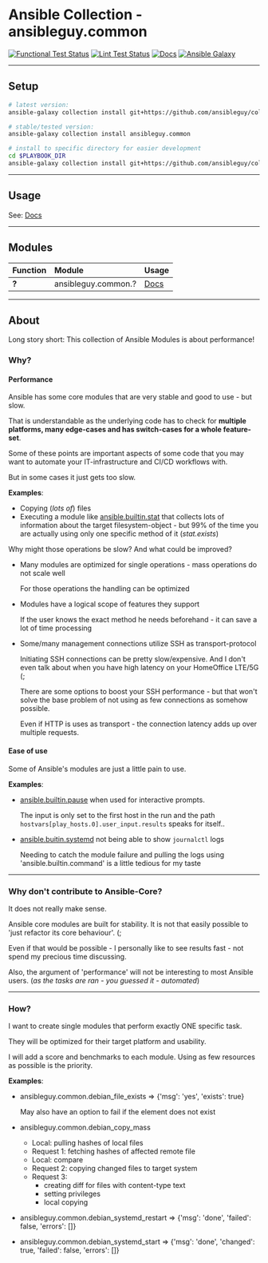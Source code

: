 # Ansible Collection - ansibleguy.common

[![Functional Test Status](https://badges.ansibleguy.net/common.collection.test.svg)](https://github.com/ansibleguy/collection_common/blob/latest/scripts/test.sh)
[![Lint Test Status](https://badges.ansibleguy.net/common.collection.lint.svg)](https://github.com/ansibleguy/collection_common/blob/latest/scripts/lint.sh)
[![Docs](https://readthedocs.org/projects/common_ansible/badge/?version=latest&style=flat)](https://common.ansibleguy.net)
[![Ansible Galaxy](https://badges.ansibleguy.net/galaxy.badge.svg)](https://galaxy.ansible.com/ui/repo/published/ansibleguy/common)

----

## Setup

```bash
# latest version:
ansible-galaxy collection install git+https://github.com/ansibleguy/collection_common.git

# stable/tested version:
ansible-galaxy collection install ansibleguy.common

# install to specific directory for easier development
cd $PLAYBOOK_DIR
ansible-galaxy collection install git+https://github.com/ansibleguy/collection_common.git -p ./collections
```

----

## Usage

See: [Docs](https://common.ansibleguy.net)

----

## Modules


| Function | Module              | Usage                                                          |
|:---------|:--------------------|:---------------------------------------------------------------|
| **?**    | ansibleguy.common.? | [Docs](https://common.ansibleguy.net/en/latest/modules/?.html) |

----

## About

Long story short: This collection of Ansible Modules is about performance!

### Why?

#### Performance

Ansible has some core modules that are very stable and good to use - but slow.

That is understandable as the underlying code has to check for **multiple platforms, many edge-cases and has switch-cases for a whole feature-set**.

Some of these points are important aspects of some code that you may want to automate your IT-infrastructure and CI/CD workflows with.

But in some cases it just gets too slow.

**Examples**:

* Copying (_lots of_) files
* Executing a module like [ansible.builtin.stat](https://docs.ansible.com/ansible/latest/collections/ansible/builtin/stat_module.html) that collects lots of information about the target filesystem-object - but 99% of the time you are actually using only one specific method of it (_stat.exists_)


Why might those operations be slow? And what could be improved?

* Many modules are optimized for single operations - mass operations do not scale well

  For those operations the handling can be optimized

* Modules have a logical scope of features they support

  If the user knows the exact method he needs beforehand - it can save a lot of time processing

* Some/many management connections utilize SSH as transport-protocol

  Initiating SSH connections can be pretty slow/expensive. And I don't even talk about when you have high latency on your HomeOffice LTE/5G (;

  There are some options to boost your SSH performance - but that won't solve the base problem of not using as few connections as somehow possible.

  Even if HTTP is uses as transport - the connection latency adds up over multiple requests.


#### Ease of use

Some of Ansible's modules are just a little pain to use.

**Examples**:

* [ansible.builtin.pause](https://docs.ansible.com/ansible/latest/collections/ansible/builtin/pause_module.html) when used for interactive prompts.

  The input is only set to the first host in the run and the path `hostvars[play_hosts.0].user_input.results` speaks for itself..

* [ansible.buitin.systemd](https://docs.ansible.com/ansible/latest/collections/ansible/builtin/systemd_module.html) not being able to show `journalctl` logs

  Needing to catch the module failure and pulling the logs using 'ansible.builtin.command' is a little tedious for my taste

----

### Why don't contribute to Ansible-Core?

It does not really make sense.

Ansible core modules are built for stability. It is not that easily possible to 'just refactor its core behaviour'. (;

Even if that would be possible - I personally like to see results fast - not spend my precious time discussing.

Also, the argument of 'performance' will not be interesting to most Ansible users. (_as the tasks are ran - you guessed it - automated_)

----

### How?

I want to create single modules that perform exactly ONE specific task.

They will be optimized for their target platform and usability.

I will add a score and benchmarks to each module. Using as few resources as possible is the priority.

**Examples**:

* ansibleguy.common.debian_file_exists => {'msg': 'yes', 'exists': true}

  May also have an option to fail if the element does not exist

* ansibleguy.common.debian_copy_mass

  * Local: pulling hashes of local files
  * Request 1: fetching hashes of affected remote file
  * Local: compare
  * Request 2: copying changed files to target system
  * Request 3:
    - creating diff for files with content-type text
    - setting privileges
    - local copying

* ansibleguy.common.debian_systemd_restart => {'msg': 'done', 'failed': false, 'errors': []}
* ansibleguy.common.debian_systemd_start => {'msg': 'done', 'changed': true, 'failed': false, 'errors': []}

